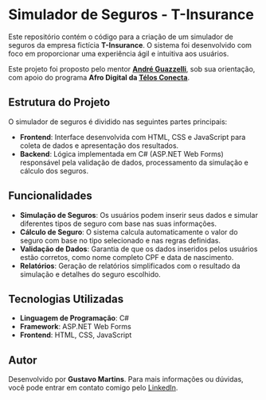 # Simulador de Seguros - T-Insurance

Este repositório contém o código para a criação de um simulador de seguros da empresa fictícia **T-Insurance**. O sistema foi desenvolvido com foco em proporcionar uma experiência ágil e intuitiva aos usuários.

Este projeto foi proposto pelo mentor **[André Guazzelli](https://www.linkedin.com/in/andre-guazzelli/)**, sob sua orientação, com apoio do programa **Afro Digital da [Télos Conecta](https://www.telosconecta.com)**.

## Estrutura do Projeto

O simulador de seguros é dividido nas seguintes partes principais:

- **Frontend**: Interface desenvolvida com HTML, CSS e JavaScript para coleta de dados e apresentação dos resultados.
- **Backend**: Lógica implementada em C# (ASP.NET Web Forms) responsável pela validação de dados, processamento da simulação e cálculo dos seguros.

## Funcionalidades

- **Simulação de Seguros**: Os usuários podem inserir seus dados e simular diferentes tipos de seguro com base nas suas informações.
- **Cálculo de Seguro**: O sistema calcula automaticamente o valor do seguro com base no tipo selecionado e nas regras definidas.
- **Validação de Dados**: Garantia de que os dados inseridos pelos usuários estão corretos, como nome completo CPF e data de nascimento.
- **Relatórios**: Geração de relatórios simplificados com o resultado da simulação e detalhes do seguro escolhido.

## Tecnologias Utilizadas

- **Linguagem de Programação**: C#
- **Framework**: ASP.NET Web Forms
- **Frontend**: HTML, CSS, JavaScript

## Autor

Desenvolvido por **Gustavo Martins**. Para mais informações ou dúvidas, você pode entrar em contato comigo pelo [LinkedIn](https://www.linkedin.com/in/gustavo-henrique-martins-1b031929b/).
